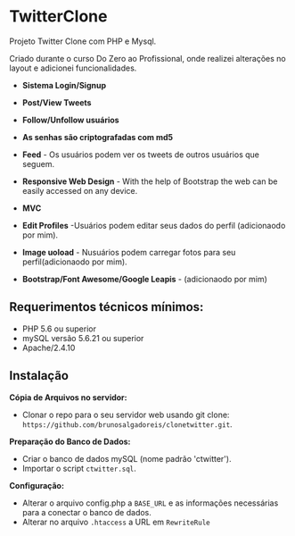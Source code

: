# TwitterClone

Projeto Twitter Clone com PHP e Mysql.

Criado durante o curso Do Zero ao Profissional, onde realizei alterações no layout e adicionei funcionalidades.

* **Sistema Login/Signup**

* **Post/View Tweets**

* **Follow/Unfollow usuários**

* **As senhas são criptografadas com md5**

* **Feed** - Os usuários podem ver os tweets de outros usuários que seguem.

* **Responsive Web Design** - With the help of Bootstrap the web can be easily accessed on any device.

* **MVC**

* **Edit Profiles** -Usuários podem editar seus dados do perfil (adicionaodo por mim).

* **Image uoload** - Nusuários podem carregar fotos para seu perfil(adicionaodo por mim).

* **Bootstrap/Font Awesome/Google Leapis** - (adicionaodo por mim)

## Requerimentos técnicos mínimos:
- PHP 5.6 ou superior
- mySQL versão 5.6.21 ou superior
- Apache/2.4.10

## Instalação

**Cópia de Arquivos no servidor:**

- Clonar o repo para o seu servidor web usando git clone: `https://github.com/brunosalgadoreis/clonetwitter.git`.

**Preparação do Banco de Dados:**
- Criar o banco de dados mySQL (nome padrão 'ctwitter').
- Importar o script `ctwitter.sql`.

**Configuração:**
- Alterar o arquivo config.php a `BASE_URL` e as informações necessárias para a conectar o banco de dados.
- Alterar no arquivo `.htaccess` a URL em `RewriteRule`

